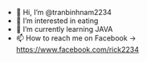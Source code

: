 - 👋 Hi, I’m @tranbinhnam2234
- 👀 I’m interested in eating
- 🌱 I’m currently learning JAVA
- 📫 How to reach me on Facebook -> https://www.facebook.com/rick2234

<!---
tranbinhnam2234/tranbinhnam2234 is a ✨ special ✨ repository because its `README.md` (this file) appears on your GitHub profile.
You can click the Preview link to take a look at your changes.
--->
